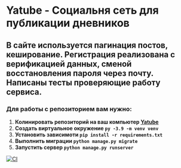 # Yatube - Социальня сеть для публикации дневников

## В сайте используется пагинация постов, кеширование. Регистрация реализована с верификацией данных, сменой восстановления пароля через почту. Написаны тесты проверяющие работу сервиса.

### Для работы с репозиторием вам нужно: 
1. **Колинировать репозиторий на ваш компьютер  [Yatube](https://github.com/Gleb-Naumov/Yatube)**
2. **Cоздать виртуальное окружение ``` py -3.9 -m venv venv ```**
3. **Установить зависимоти ```pip install -r requirements.txt```**
4. **Выполнить миграции ```python manage.py migrate```**
5. **Запустить сервер ```python manage.py runserver```**


[![CI](https://github.com/yandex-praktikum/hw05_final/actions/workflows/python-app.yml/badge.svg?branch=master)](https://github.com/yandex-praktikum/hw05_final/actions/workflows/python-app.yml)
